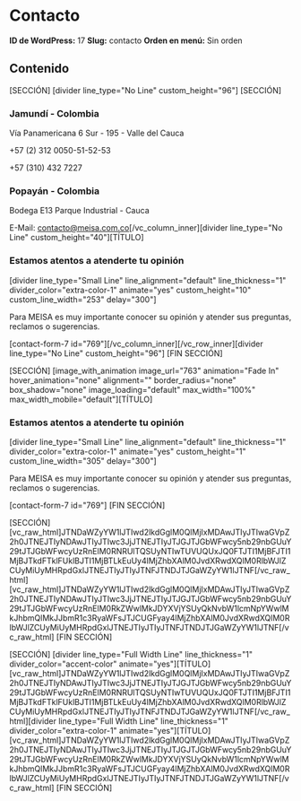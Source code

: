 # Contacto

**ID de WordPress:** 17
**Slug:** contacto
**Orden en menú:** Sin orden

## Contenido

[SECCIÓN]
[divider line_type="No Line" custom_height="96"]
[SECCIÓN]

### Jamundí - Colombia

Vía Panamericana 6 Sur - 195 - Valle del Cauca

+57 (2) 312 0050-51-52-53

+57 (310) 432 7227

### Popayán - Colombia

Bodega E13 Parque Industrial - Cauca

E-Mail: contacto@meisa.com.co[/vc_column_inner][divider line_type="No Line" custom_height="40"][TÍTULO] 

### Estamos atentos a atenderte tu opinión

[divider line_type="Small Line" line_alignment="default" line_thickness="1" divider_color="extra-color-1" animate="yes" custom_height="10" custom_line_width="253" delay="300"]

Para MEISA es muy importante conocer su opinión y atender sus preguntas, reclamos o sugerencias.

[contact-form-7 id="769"][/vc_column_inner][/vc_row_inner][divider line_type="No Line" custom_height="96"]
[FIN SECCIÓN]

[SECCIÓN]
[image_with_animation image_url="763" animation="Fade In" hover_animation="none" alignment="" border_radius="none" box_shadow="none" image_loading="default" max_width="100%" max_width_mobile="default"][TÍTULO] 

### Estamos atentos a atenderte tu opinión

[divider line_type="Small Line" line_alignment="default" line_thickness="1" divider_color="extra-color-1" animate="yes" custom_height="1" custom_line_width="305" delay="300"]

Para MEISA es muy importante conocer su opinión y atender sus preguntas, reclamos o sugerencias.

[contact-form-7 id="769"]
[FIN SECCIÓN]

[SECCIÓN]
[vc_raw_html]JTNDaWZyYW1lJTIwd2lkdGglM0QlMjIxMDAwJTIyJTIwaGVpZ2h0JTNEJTIyNDAwJTIyJTIwc3JjJTNEJTIyJTJGJTJGbWFwcy5nb29nbGUuY29tJTJGbWFwcyUzRnElM0RNRUlTQSUyNTIwTUVUQUxJQ0FTJTI1MjBFJTI1MjBJTkdFTklFUklBJTI1MjBTLkEuUy4lMjZhbXAlM0JvdXRwdXQlM0RlbWJlZCUyMiUyMHRpdGxlJTNEJTIyJTIyJTNFJTNDJTJGaWZyYW1lJTNF[/vc_raw_html][vc_raw_html]JTNDaWZyYW1lJTIwd2lkdGglM0QlMjIxMDAwJTIyJTIwaGVpZ2h0JTNEJTIyNDAwJTIyJTIwc3JjJTNEJTIyJTJGJTJGbWFwcy5nb29nbGUuY29tJTJGbWFwcyUzRnElM0RkZWwlMkJDYXVjYSUyQkNvbW1lcmNpYWwlMkJhbmQlMkJJbmR1c3RyaWFsJTJCUGFyay4lMjZhbXAlM0JvdXRwdXQlM0RlbWJlZCUyMiUyMHRpdGxlJTNEJTIyJTIyJTNFJTNDJTJGaWZyYW1lJTNF[/vc_raw_html]
[FIN SECCIÓN]

[SECCIÓN]
[divider line_type="Full Width Line" line_thickness="1" divider_color="accent-color" animate="yes"][TÍTULO] [vc_raw_html]JTNDaWZyYW1lJTIwd2lkdGglM0QlMjIxMDAwJTIyJTIwaGVpZ2h0JTNEJTIyNDAwJTIyJTIwc3JjJTNEJTIyJTJGJTJGbWFwcy5nb29nbGUuY29tJTJGbWFwcyUzRnElM0RNRUlTQSUyNTIwTUVUQUxJQ0FTJTI1MjBFJTI1MjBJTkdFTklFUklBJTI1MjBTLkEuUy4lMjZhbXAlM0JvdXRwdXQlM0RlbWJlZCUyMiUyMHRpdGxlJTNEJTIyJTIyJTNFJTNDJTJGaWZyYW1lJTNF[/vc_raw_html][divider line_type="Full Width Line" line_thickness="1" divider_color="extra-color-1" animate="yes"][TÍTULO] [vc_raw_html]JTNDaWZyYW1lJTIwd2lkdGglM0QlMjIxMDAwJTIyJTIwaGVpZ2h0JTNEJTIyNDAwJTIyJTIwc3JjJTNEJTIyJTJGJTJGbWFwcy5nb29nbGUuY29tJTJGbWFwcyUzRnElM0RkZWwlMkJDYXVjYSUyQkNvbW1lcmNpYWwlMkJhbmQlMkJJbmR1c3RyaWFsJTJCUGFyay4lMjZhbXAlM0JvdXRwdXQlM0RlbWJlZCUyMiUyMHRpdGxlJTNEJTIyJTIyJTNFJTNDJTJGaWZyYW1lJTNF[/vc_raw_html]
[FIN SECCIÓN]


